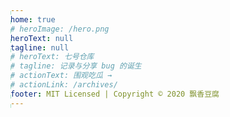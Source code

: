 ```yaml
---
home: true 
# heroImage: /hero.png
heroText: null
tagline: null
# heroText: 七号仓库
# tagline: 记录与分享 bug 的诞生
# actionText: 围观吃瓜 →
# actionLink: /archives/ 
footer: MIT Licensed | Copyright © 2020 飘香豆腐
---
```



<link href="https://fonts.googleapis.com/css?family=Rubik:300,500,700" rel="stylesheet">

<template>
  <div class="about">
    <h1>Hello.</h1>
    <p style="font-weight:500; font-size:2.2em">
      My name is Jwchan.
    </p>
    <p>
      I am a front-end development engineer who has been practicing for two years. 
      You can find me or follow me on
      <a href="https://github.com/jwchan1996" target="_blank">GitHub</a>.
      Welcome to communicate with me.
    </p>
    <h1>大家好。</h1>
    <p style="font-weight:500; font-size:2.2em">
      我是飘香豆腐。
    </p>
    <p>
      我是一个练习时长两年的前端开发工程师，你可以在 
      <a href="https://github.com/jwchan1996" target="_blank">GitHub</a>
      上找到我或者关注我。
      欢迎与我交流。
    </p>
  </div>
</template>

<style scoped>
  .about {
    font-family: 'Rubik', -apple-system, BlinkMacSystemFont, 'Segoe UI', Roboto, Oxygen, Ubuntu, Cantarell, 'Open Sans', 'Helvetica Neue', sans-serif;
    font-size: calc(10px + 0.33vw);
    -webkit-font-smoothing: antialiased;
    padding: 5vh 10%;
    color: #121314;
  }
  h1 {
    font-size: 4.5em;
    font-weight: 500;
    margin-bottom: 0;
  }
  p {
    font-size: 1.6em;
    font-weight: 300;
    line-height: 1.4;
    max-width: 26em;
  }
  a {
    text-decoration: none;
    color: #121314;
    position: relative;
  }
  a:after {
    content: "";
    position: absolute;
    z-index: 0;
    top: 60%;
    left: -0.1em;
    right: -0.1em;
    bottom: 0;
    transition: top 200ms cubic-bezier(0, .8, .13, 1);
    background-color: rgba(79,192,141,0.5);
  }
  a:hover:after {
    top: 0%;
  }
</style>